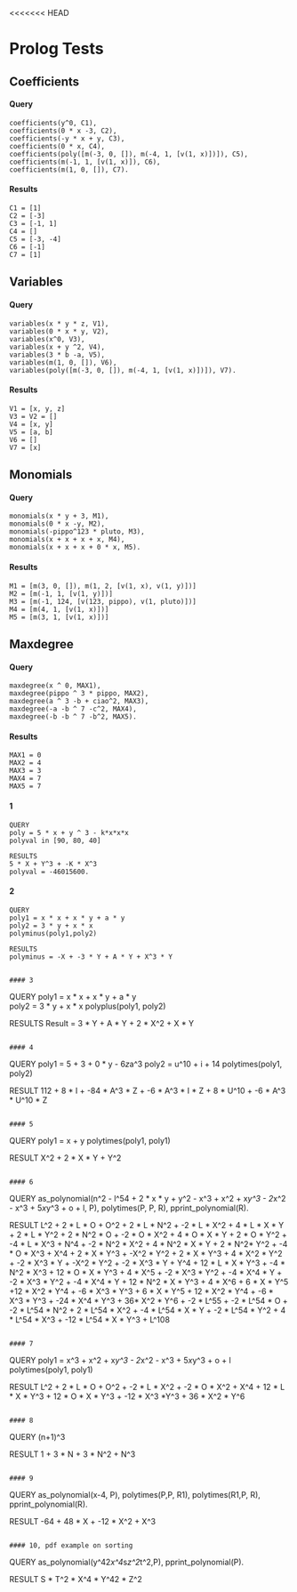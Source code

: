 <<<<<<< HEAD
# Prolog Tests

## Coefficients
#### Query
```
coefficients(y^0, C1),
coefficients(0 * x -3, C2),
coefficients(-y * x + y, C3),
coefficients(0 * x, C4),
coefficients(poly([m(-3, 0, []), m(-4, 1, [v(1, x)])]), C5),
coefficients(m(-1, 1, [v(1, x)]), C6),
coefficients(m(1, 0, []), C7).
```
#### Results
```
C1 = [1]
C2 = [-3]
C3 = [-1, 1]
C4 = [] 
C5 = [-3, -4]
C6 = [-1]
C7 = [1]
```

## Variables
#### Query
```
variables(x * y * z, V1),
variables(0 * x * y, V2),
variables(x^0, V3),
variables(x + y ^2, V4),
variables(3 * b -a, V5),
variables(m(1, 0, []), V6),
variables(poly([m(-3, 0, []), m(-4, 1, [v(1, x)])]), V7).
```
#### Results
```
V1 = [x, y, z]
V3 = V2 = []
V4 = [x, y]
V5 = [a, b]
V6 = []
V7 = [x]
```

## Monomials
#### Query
```
monomials(x * y + 3, M1),
monomials(0 * x -y, M2),
monomials(-pippo^123 * pluto, M3),
monomials(x + x + x + x, M4),
monomials(x + x + x + 0 * x, M5). 
```
#### Results
```
M1 = [m(3, 0, []), m(1, 2, [v(1, x), v(1, y)])]
M2 = [m(-1, 1, [v(1, y)])]
M3 = [m(-1, 124, [v(123, pippo), v(1, pluto)])]
M4 = [m(4, 1, [v(1, x)])]
M5 = [m(3, 1, [v(1, x)])]
```

## Maxdegree
#### Query
```
maxdegree(x ^ 0, MAX1),
maxdegree(pippo ^ 3 * pippo, MAX2),
maxdegree(a ^ 3 -b + ciao^2, MAX3),
maxdegree(-a -b ^ 7 -c^2, MAX4),
maxdegree(-b -b ^ 7 -b^2, MAX5).
```

#### Results
```
MAX1 = 0
MAX2 = 4
MAX3 = 3
MAX4 = 7
MAX5 = 7 
```

#### 1
```
QUERY
poly = 5 * x + y ^ 3 - k*x*x*x
polyval in [90, 80, 40]

RESULTS
5 * X + Y^3 + -K * X^3
polyval = -46015600.

```

#### 2
```
QUERY
poly1 = x * x + x * y + a * y  
poly2 = 3 * y + x * x
polyminus(poly1,poly2)

RESULTS
polyminus = -X + -3 * Y + A * Y + X^3 * Y


#### 3
```
QUERY
poly1 = x * x + x * y + a * y  
poly2 = 3 * y + x * x
polyplus(poly1, poly2)

RESULTS
Result = 3 * Y + A * Y + 2 * X^2 + X * Y
```

#### 4
```
QUERY
poly1 = 5 + 3 + 0 * y - 6*z*a^3
poly2 = u^10 + i + 14
polytimes(poly1, poly2)

RESULT
112 + 8 * I + -84 * A^3 * Z + -6 * A^3 * I * Z + 8 * U^10 + -6 * A^3 * U^10 * Z
```

#### 5
```
QUERY
poly1 = x + y
polytimes(poly1, poly1)

RESULT
X^2 + 2 * X * Y + Y^2
```

#### 6
```
QUERY
as_polynomial(n^2 - l^54 + 2 * x * y + y^2 - x^3 + x^2 + x*y^3 - 2*x^2 - x^3 + 5*x*y^3 + o + l, P),
polytimes(P, P, R),
pprint_polynomial(R).

RESULT
L^2 + 2 * L * O + O^2 + 2 * L * N^2 + -2 * L * X^2 + 4 * L * X * Y + 2 * L * Y^2 + 2 * N^2 * O + -2 * O * X^2 + 4 * O * X * Y + 2 * O * Y^2 + -4 * L * X^3 + N^4 + -2 * N^2 * X^2 + 4 * N^2 * X * Y + 2 * N^2* Y^2 + -4 * O * X^3 + X^4 + 2 * X * Y^3 + -X^2 * Y^2 + 2 * X * Y^3 + 4 * X^2 * Y^2 + -2 * X^3 * Y + -X^2 * Y^2 + -2 * X^3 * Y + Y^4 + 12 * L * X * Y^3 + -4 * N^2 * X^3 + 12 * O * X * Y^3 + 4 * X^5 + -2 * X^3 * Y^2 + -4 * X^4 * Y + -2 * X^3 * Y^2 + -4 * X^4 * Y + 12 * N^2 * X * Y^3 + 4 * X^6 + 6 * X * Y^5 +12 * X^2 * Y^4 + -6 * X^3 * Y^3 + 6 * X * Y^5 + 12 * X^2 * Y^4 + -6 * X^3 * Y^3 + -24 * X^4 * Y^3 + 36* X^2 * Y^6 + -2 * L^55 + -2 * L^54 * O + -2 * L^54 * N^2 + 2 * L^54 * X^2 + -4 * L^54 * X * Y + -2 * L^54 * Y^2 + 4 * L^54 * X^3 + -12 * L^54 * X * Y^3 + L^108
```

#### 7
```
QUERY
poly1 = x^3 + x^2 + x*y^3 - 2*x^2 - x^3 + 5*x*y^3 + o + l
polytimes(poly1, poly1)

RESULT
L^2 + 2 * L * O + O^2 + -2 * L * X^2 + -2 * O * X^2 + X^4 + 12 * L * X * Y^3 + 12 * O * X * Y^3 + -12 * X^3 *Y^3 + 36 * X^2 * Y^6
```

#### 8
```
QUERY
(n+1)^3

RESULT
1 + 3 * N + 3 * N^2 + N^3
```

#### 9
```
QUERY
as_polynomial(x-4, P),
polytimes(P,P, R1),
polytimes(R1,P, R),
pprint_polynomial(R).

RESULT
-64 + 48 * X + -12 * X^2 + X^3
```

#### 10, pdf example on sorting
```
QUERY
as_polynomial(y^42*x^4*s*z^2*t^2,P),
pprint_polynomial(P).

RESULT
S * T^2 * X^4 * Y^42 * Z^2
```
